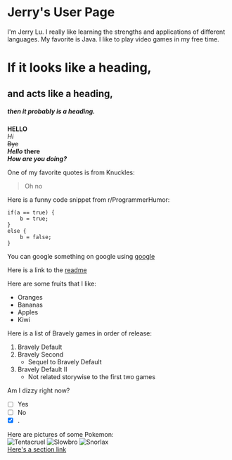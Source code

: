 # Jerry's User Page 
I'm Jerry Lu. I really like learning the strengths and applications of different languages. My favorite is Java. I like to play video games in my free time.  
 
# If it looks like a heading, 
## and acts like a heading, 
##### then it probably is a heading. 
 
**HELLO**  
*Hi*  
~~Bye~~  
**_Hello_ there**  
***How are you doing?***  
 
One of my favorite quotes is from Knuckles:
> Oh no  
 
Here is a funny code snippet from r/ProgrammerHumor:
```
if(a == true) {
    b = true;
}
else {
    b = false;
}
```

You can google something on google using [google](https://google.com)  

Here is a link to the [readme](README.md)  

Here are some fruits that I like:  
- Oranges
- Bananas
- Apples
- Kiwi  

Here is a list of Bravely games in order of release:  
1. Bravely Default
2. Bravely Second
   - Sequel to Bravely Default
3. Bravely Default II
   - Not related storywise to the first two games  

Am I dizzy right now?  
- [ ] Yes
- [ ] No
- [x] .
  
Here are pictures of some Pokemon:  
![Tentacruel](https://cdn2.bulbagarden.net/upload/8/8e/Spr_1b_073.png) ![Slowbro](https://cdn2.bulbagarden.net/upload/a/a9/Spr_1g_080.png) ![Snorlax](https://cdn2.bulbagarden.net/upload/1/11/Spr_1b_143.png)  
[Here's a section link](https://github.com/JerrryLu/CSE-110-Lab-1/blob/Language/index.md#jerrys-user-page)
